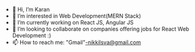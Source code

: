 - 👋 Hi, I’m Karan
- 👀 I’m interested in Web Development(MERN Stack)
- 🌱 I’m currently working on React JS, Angular JS
- 💞️ I’m looking to collaborate on companies offering jobs for React Web Development :)
- 📫 How to reach me: "Gmail"-nikkilsva@gmail.com

<!---
Karan's repo is a ✨ special ✨ repository because its `README.md` (this file) appears on your GitHub profile.
--->
